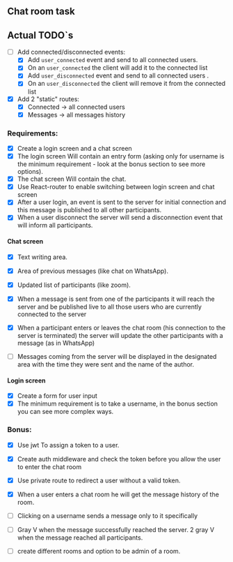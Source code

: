 ## Chat room task

## Actual TODO`s

- [ ] Add connected/disconnected events:
  - [x] Add `user_connected` event and send to all connected users.
  - [x] On an `user_connected` the client will add it to the connected list
  - [x] Add `user_disconnected` event and send to all connected users .
  - [x] On an `user_disconnected` the client will remove it from the connected list
- [x] Add 2 "static" routes:
  - [x] Connected -> all connected users
  - [x] Messages -> all messages history

### Requirements:

- [x] Create a login screen and a chat screen
- [x] The login screen Will contain an entry form (asking only for username is the minimum requirement - look at the bonus section to see more options).
- [x] The chat screen Will contain the chat.
- [x] Use React-router to enable switching between login screen and chat screen
- [x] After a user login, an event is sent to the server for initial connection and this message is published to all other participants.
- [x] When a user disconnect the server will send a disconnection event that will inform all participants.

#### Chat screen

- [x] Text writing area.
- [x] Area of ​​previous messages (like chat on WhatsApp).
- [x] Updated list of participants (like zoom).

- [x] When a message is sent from one of the participants it will reach the server and be published live to all those users who are currently connected to the server
- [x] When a participant enters or leaves the chat room (his connection to the server is terminated) the server will update the other participants with a message (as in WhatsApp)
- [ ] Messages coming from the server will be displayed in the designated area with the time they were sent and the name of the author.

#### Login screen

- [x] Create a form for user input
- [x] The minimum requirement is to take a username, in the bonus section you can see more complex ways.

### Bonus:

- [x] Use jwt To assign a token to a user.
- [x] Create auth middleware and check the token before you allow the user to enter the chat room
- [x] Use private route to redirect a user without a valid token.

- [x] When a user enters a chat room he will get the message history of the room.
- [ ] Clicking on a username sends a message only to it specifically
- [ ] Gray V when the message successfully reached the server. 2 gray V when the message reached all participants.
- [ ] create different rooms and option to be admin of a room.
